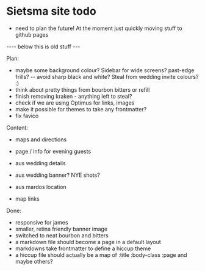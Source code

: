 # Sietsma site todo

- need to plan the future! At the moment just quickly moving stuff to github pages

---- below this is old stuff ---

Plan:
- maybe some background colour?  Sidebar for wide screens? past-edge frills?
-- avoid sharp black and white? Steal from wedding invite colours? :)
- think about pretty things from bourbon bitters or refill
- finish removing kraken - anything left to steal?
- check if we are using Optimus for links, images
- make it possible for themes to take any frontmatter?
- fix favico

Content:
- maps and directions
- page / info for evening guests
- aus wedding details
- aus wedding banner?  NYE shots?

- aus mardos location
- map links


Done:
- responsive for james
- smaller, retina friendly banner image
- switched to neat bourbon and bitters
- a markdown file should become a page in a default layout
- markdowns take frontmatter to define a hiccup theme
- a hiccup file should actually be a map of :title :body-class :page and maybe others?
